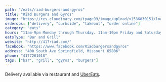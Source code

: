 ```yaml
---
path: "/eats/riad-burgers-and-gyros"
title: "Riad Burgers and Gyros"
image: "https://res.cloudinary.com/tpage99/image/upload/v1586830151/local417eats/local417eatslogo.png"
orderops: ["delivery", "curbside", "takeout", "order online"]
category: "eats"
hours: "11am-9pm Monday through Thursday. 11am-10pm Friday and Saturday"
eatsType: "Bar and Grill"
website: "http://417riad.com/"
facebook: "https://www.facebook.com/Riadburgersandgyros"
address: "400 South Ave Springfield, Missouri 65806"
phone: "4177201018"
tags: ["bar", "grill", "gyros", "burgers"]
---
```


Delivery available via restaurant and [UberEats](https://www.ubereats.com/springfield-mo/food-delivery/riad/7wOV9QN7ScuUh8R44H1_ZQ).
